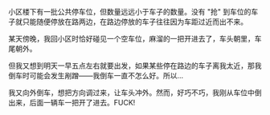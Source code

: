小区楼下有一批公共停车位，但数量远远小于车子的数量。没有 "抢" 到车位的车子就只能随便停放在路两边，在路边停放的车子往往因为车距过近而出不来。

某天傍晚，我回小区时恰好碰见一个空车位，麻溜的一把开进去了，车头朝里，车尾朝外。

但我又想到明天一早五点左右就要出发，如果某些停在路边的车子离我太近，那我倒车时可能会发生剐蹭——我倒车一直不怎么好。所以...

我又向外倒车，想把方向调过来，让车头冲外。然而，好巧不巧，我刚从车位中倒出来，后面一辆车一把开了进去。FUCK!


